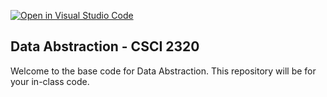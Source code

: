 [![Open in Visual Studio Code](https://classroom.github.com/assets/open-in-vscode-718a45dd9cf7e7f842a935f5ebbe5719a5e09af4491e668f4dbf3b35d5cca122.svg)](https://classroom.github.com/online_ide?assignment_repo_id=11615661&assignment_repo_type=AssignmentRepo)
## Data Abstraction - CSCI 2320

Welcome to the base code for Data Abstraction. This repository will be for your in-class code.
